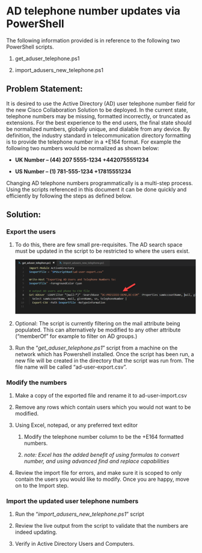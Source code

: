 # AD telephone number updates via PowerShell

The following information provided is in reference to the following two
PowerShell scripts.

1.  get_aduser_telephone.ps1

2.  import_adusers_new_telephone.ps1

## Problem Statement:

It is desired to use the Active Directory (AD) user telephone number field for
the new Cisco Collaboration Solution to be deployed. In the current state,
telephone numbers may be missing, formatted incorrectly, or truncated as
extensions. For the best experience to the end users, the final state should be
normalized numbers, globally unique, and dialable from any device. By
definition, the industry standard in telecommunication directory formatting is
to provide the telephone number in a +E164 format. For example the following two
numbers would be normalized as shown below:

-   **UK Number – (44) 207 5555-1234 +4420755551234**

-   **US Number – (1) 781-555-1234 +17815551234**

Changing AD telephone numbers programmatically is a multi-step process. Using
the scripts referenced in this document it can be done quickly and efficiently
by following the steps as defined below.

## Solution:

### Export the users

1.  To do this, there are few small pre-requisites. The AD search space must be
    updated in the script to be restricted to where the users exist.

    ![](media/20ca24a142d5b225a201c07ef5c2c906.png)

2.  Optional: The script is currently filtering on the mail attribute being
    populated. This can alternatively be modified to any other attribute
    (“memberOf” for example to filter on AD groups.)

3.  Run the “*get_aduser_telephone.ps1*” script from a machine on the network
    which has Powershell installed. Once the script has been run, a new file
    will be created in the directory that the script was run from. The file name
    will be called “ad-user-export.csv”.

### Modify the numbers

1.  Make a copy of the exported file and rename it to ad-user-import.csv

2.  Remove any rows which contain users which you would not want to be modified.

3.  Using Excel, notepad, or any preferred text editor

    1.  Modify the telephone number column to be the +E164 formatted numbers.

    2.  *note: Excel has the added benefit of using formulas to convert number,
        and using advanced find and replace capabilities*

4.  Review the import file for errors, and make sure it is scoped to only
    contain the users you would like to modify. Once you are happy, move on to
    the Import step.

### Import the updated user telephone numbers

1.  Run the “*import_adusers_new_telephone.ps1*” script

2.  Review the live output from the script to validate that the numbers are
    indeed updating.

3.  Verify in Active Directory Users and Computers.
